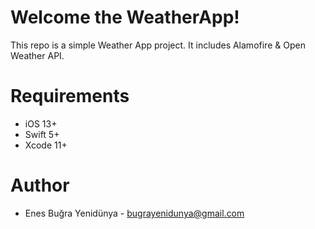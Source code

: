 # Welcome the WeatherApp!

This repo is a simple Weather App project. It includes Alamofire & Open Weather API. 

# Requirements
  - iOS 13+
  - Swift 5+
  - Xcode 11+

# Author
  - Enes Buğra Yenidünya - bugrayenidunya@gmail.com
